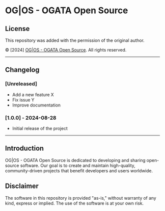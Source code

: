 # OG|OS - OGATA Open Source

## License

<!-- This repository is licensed under the [Apache License](https://www.apache.org/licenses). -->
<!-- This repository is licensed under the [BSD License](https://opensource.org/licenses/bsd-license.php). -->
<!-- This repository is licensed under the [MIT License](https://opensource.org/licenses/mit-license.php). -->
<!-- This repository is licensed under the [GPL License](https://www.gnu.org/licenses/gpl-3.0.html). -->

This repository was added with the permission of the original author.

© [2024] [OG|OS - OGATA Open Source](https://github.com/OG-Open-Source). All rights reserved.

---

## Changelog

### [Unreleased]

- Add a new feature X
- Fix issue Y
- Improve documentation

### [1.0.0] - 2024-08-28

- Initial release of the project

---

## Introduction

OG|OS - OGATA Open Source is dedicated to developing and sharing open-source software. Our goal is to create and maintain high-quality, community-driven projects that benefit developers and users worldwide.

## Disclaimer

The software in this repository is provided "as-is," without warranty of any kind, express or implied. The use of the software is at your own risk.
